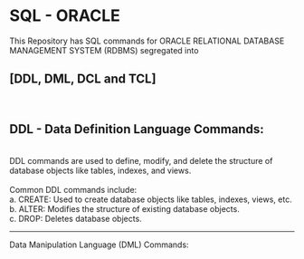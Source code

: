 # SQL - ORACLE
This Repository has SQL commands for ORACLE RELATIONAL DATABASE MANAGEMENT SYSTEM (RDBMS) segregated into <h2>[DDL, DML, DCL and TCL]</h2> <br>
<h2> DDL - Data Definition Language Commands: </h2> <br>
DDL commands are used to define, modify, and delete the structure of database objects like tables, indexes, and views. <br>
<br>
Common DDL commands include: <br>
a. CREATE: Used to create database objects like tables, indexes, views, etc. <br>
b. ALTER: Modifies the structure of existing database objects. <br>
c. DROP: Deletes database objects. <br>
<hr>
Data Manipulation Language (DML) Commands: <br>
